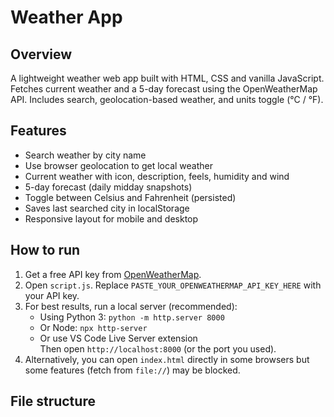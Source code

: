 # Weather App

## Overview
A lightweight weather web app built with HTML, CSS and vanilla JavaScript.  
Fetches current weather and a 5-day forecast using the OpenWeatherMap API. Includes search, geolocation-based weather, and units toggle (°C / °F).

## Features
- Search weather by city name
- Use browser geolocation to get local weather
- Current weather with icon, description, feels, humidity and wind
- 5-day forecast (daily midday snapshots)
- Toggle between Celsius and Fahrenheit (persisted)
- Saves last searched city in localStorage
- Responsive layout for mobile and desktop

## How to run
1. Get a free API key from [OpenWeatherMap](https://openweathermap.org).  
2. Open `script.js`. Replace `PASTE_YOUR_OPENWEATHERMAP_API_KEY_HERE` with your API key.  
3. For best results, run a local server (recommended):
   - Using Python 3: `python -m http.server 8000`
   - Or Node: `npx http-server`
   - Or use VS Code Live Server extension  
   Then open `http://localhost:8000` (or the port you used).
4. Alternatively, you can open `index.html` directly in some browsers but some features (fetch from `file://`) may be blocked.

## File structure
